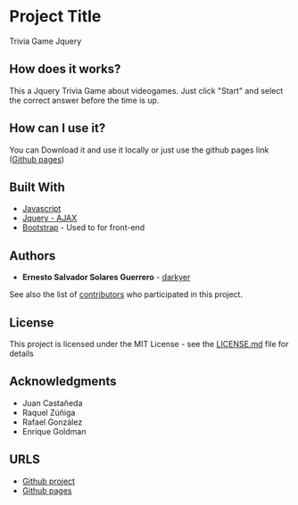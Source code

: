 # Project Title

Trivia Game Jquery

## How does it works?

This a Jquery Trivia Game about videogames. Just click "Start" and select the correct answer before the time is up.

## How can I use it?

You can Download it and use it locally or just use the github pages link ([Github pages](https://darkyer.github.io/TriviaGame/))

## Built With

* [Javascript](https://www.javascript.com/)
* [Jquery - AJAX](https://jquery.com/)
* [Bootstrap](https://getbootstrap.com/) - Used to for front-end

## Authors

* **Ernesto Salvador Solares Guerrero** - [darkyer](https://github.com/darkyer)

See also the list of [contributors](https://github.com/darkyer/TriviaGame/contributors) who participated in this project.

## License

This project is licensed under the MIT License - see the [LICENSE.md](LICENSE.md) file for details

## Acknowledgments

* Juan Castañeda
* Raquel Zúñiga
* Rafael González
* Enrique Goldman

## URLS

* [Github project](https://github.com/darkyer/TriviaGame)
* [Github pages](https://darkyer.github.io/TriviaGame/)

